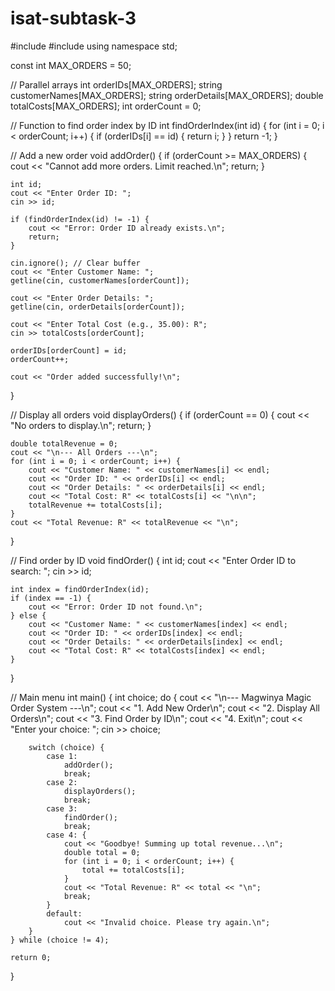 # isat-subtask-3
#include <iostream>
#include <string>
using namespace std;

const int MAX_ORDERS = 50;

// Parallel arrays
int orderIDs[MAX_ORDERS];
string customerNames[MAX_ORDERS];
string orderDetails[MAX_ORDERS];
double totalCosts[MAX_ORDERS];
int orderCount = 0;

// Function to find order index by ID
int findOrderIndex(int id) {
    for (int i = 0; i < orderCount; i++) {
        if (orderIDs[i] == id) {
            return i;
        }
    }
    return -1;
}

// Add a new order
void addOrder() {
    if (orderCount >= MAX_ORDERS) {
        cout << "Cannot add more orders. Limit reached.\n";
        return;
    }

    int id;
    cout << "Enter Order ID: ";
    cin >> id;

    if (findOrderIndex(id) != -1) {
        cout << "Error: Order ID already exists.\n";
        return;
    }

    cin.ignore(); // Clear buffer
    cout << "Enter Customer Name: ";
    getline(cin, customerNames[orderCount]);

    cout << "Enter Order Details: ";
    getline(cin, orderDetails[orderCount]);

    cout << "Enter Total Cost (e.g., 35.00): R";
    cin >> totalCosts[orderCount];

    orderIDs[orderCount] = id;
    orderCount++;

    cout << "Order added successfully!\n";
}

// Display all orders
void displayOrders() {
    if (orderCount == 0) {
        cout << "No orders to display.\n";
        return;
    }

    double totalRevenue = 0;
    cout << "\n--- All Orders ---\n";
    for (int i = 0; i < orderCount; i++) {
        cout << "Customer Name: " << customerNames[i] << endl;
        cout << "Order ID: " << orderIDs[i] << endl;
        cout << "Order Details: " << orderDetails[i] << endl;
        cout << "Total Cost: R" << totalCosts[i] << "\n\n";
        totalRevenue += totalCosts[i];
    }
    cout << "Total Revenue: R" << totalRevenue << "\n";
}

// Find order by ID
void findOrder() {
    int id;
    cout << "Enter Order ID to search: ";
    cin >> id;

    int index = findOrderIndex(id);
    if (index == -1) {
        cout << "Error: Order ID not found.\n";
    } else {
        cout << "Customer Name: " << customerNames[index] << endl;
        cout << "Order ID: " << orderIDs[index] << endl;
        cout << "Order Details: " << orderDetails[index] << endl;
        cout << "Total Cost: R" << totalCosts[index] << endl;
    }
}

// Main menu
int main() {
    int choice;
    do {
        cout << "\n--- Magwinya Magic Order System ---\n";
        cout << "1. Add New Order\n";
        cout << "2. Display All Orders\n";
        cout << "3. Find Order by ID\n";
        cout << "4. Exit\n";
        cout << "Enter your choice: ";
        cin >> choice;

        switch (choice) {
            case 1:
                addOrder();
                break;
            case 2:
                displayOrders();
                break;
            case 3:
                findOrder();
                break;
            case 4: {
                cout << "Goodbye! Summing up total revenue...\n";
                double total = 0;
                for (int i = 0; i < orderCount; i++) {
                    total += totalCosts[i];
                }
                cout << "Total Revenue: R" << total << "\n";
                break;
            }
            default:
                cout << "Invalid choice. Please try again.\n";
        }
    } while (choice != 4);

    return 0;
}

 
